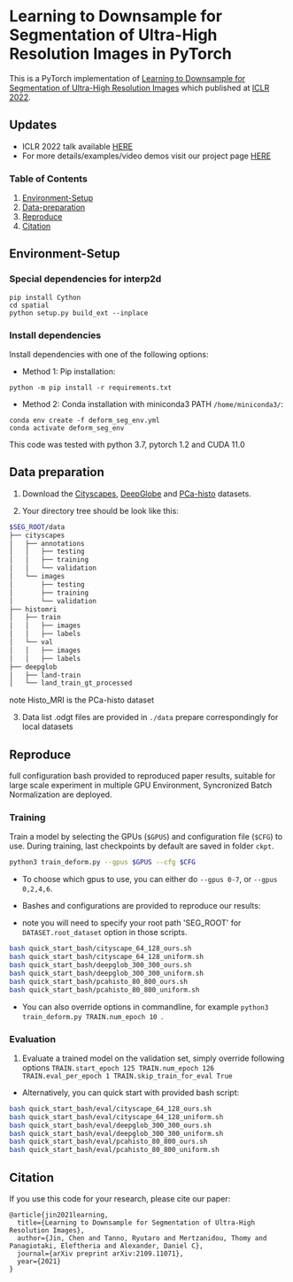 # Learning to Downsample for Segmentation of Ultra-High Resolution Images in PyTorch

This is a PyTorch implementation of [Learning to Downsample for Segmentation of Ultra-High Resolution Images](https://lxasqjc.github.io/learn-downsample.github.io/) which published at [ICLR 2022](https://openreview.net/forum?id=HndgQudNb91).

## Updates
- ICLR 2022 talk available [HERE](https://recorder-v3.slideslive.com/?share=63834&s=2a9de36c-8627-40cd-9fa5-ef8accc61cca)
- For more details/examples/video demos visit our project page [HERE](https://lxasqjc.github.io/learn-downsample.github.io/)


### Table of Contents
1. [Environment-Setup](#environment-Setup)
1. [Data-preparation](#data-preparation)
1. [Reproduce](#reproduce)
1. [Citation](#citation)

## Environment-Setup

### Special dependencies for interp2d

```
pip install Cython
cd spatial
python setup.py build_ext --inplace
```

### Install dependencies
Install dependencies with one of the following options:
* Method 1: Pip installation:
```
python -m pip install -r requirements.txt
```
* Method 2: Conda installation with miniconda3 PATH ```/home/miniconda3/```:
```
conda env create -f deform_seg_env.yml
conda activate deform_seg_env
```
This code was tested with python 3.7, pytorch 1.2 and CUDA 11.0

## Data preparation
1. Download the [Cityscapes](https://www.cityscapes-dataset.com/), [DeepGlobe](https://competitions.codalab.org/competitions/18468) and [PCa-histo](to-be-released) datasets.

2. Your directory tree should be look like this:
````bash
$SEG_ROOT/data
├── cityscapes
│   ├── annotations
│   │   ├── testing
│   │   ├── training
│   │   └── validation
│   └── images
│       ├── testing
│       ├── training
│       └── validation
├── histomri
│   ├── train
│   │   ├── images
│   │   ├── labels
│   └── val
│   │   ├── images
│   │   ├── labels
├── deepglob
│   ├── land-train
│   └── land_train_gt_processed
````
note Histo_MRI is the PCa-histo dataset

3. Data list .odgt files are provided in ```./data``` prepare correspondingly for local datasets


## Reproduce
full configuration bash provided to reproduced paper results, suitable for large scale experiment in multiple GPU Environment, Syncronized Batch Normalization are deployed.

### Training
Train a model by selecting the GPUs (```$GPUS```) and configuration file (```$CFG```) to use. During training, last checkpoints by default are saved in folder ```ckpt```.
```bash
python3 train_deform.py --gpus $GPUS --cfg $CFG
```
- To choose which gpus to use, you can either do ```--gpus 0-7```, or ```--gpus 0,2,4,6```.

* Bashes and configurations are provided to reproduce our results:

- note you will need to specify your root path 'SEG_ROOT' for ```DATASET.root_dataset``` option in those scripts.

```bash
bash quick_start_bash/cityscape_64_128_ours.sh
bash quick_start_bash/cityscape_64_128_uniform.sh
bash quick_start_bash/deepglob_300_300_ours.sh
bash quick_start_bash/deepglob_300_300_uniform.sh
bash quick_start_bash/pcahisto_80_800_ours.sh
bash quick_start_bash/pcahisto_80_800_uniform.sh
```

* You can also override options in commandline, for example  ```python3 train_deform.py TRAIN.num_epoch 10 ```.


### Evaluation
1. Evaluate a trained model on the validation set, simply override following options ```TRAIN.start_epoch 125 TRAIN.num_epoch 126 TRAIN.eval_per_epoch 1 TRAIN.skip_train_for_eval True```

* Alternatively, you can quick start with provided bash script:
```bash
bash quick_start_bash/eval/cityscape_64_128_ours.sh
bash quick_start_bash/eval/cityscape_64_128_uniform.sh
bash quick_start_bash/eval/deepglob_300_300_ours.sh
bash quick_start_bash/eval/deepglob_300_300_uniform.sh
bash quick_start_bash/eval/pcahisto_80_800_ours.sh
bash quick_start_bash/eval/pcahisto_80_800_uniform.sh
```

## Citation
If you use this code for your research, please cite our paper:

```
@article{jin2021learning,
  title={Learning to Downsample for Segmentation of Ultra-High Resolution Images},
  author={Jin, Chen and Tanno, Ryutaro and Mertzanidou, Thomy and Panagiotaki, Eleftheria and Alexander, Daniel C},
  journal={arXiv preprint arXiv:2109.11071},
  year={2021}
}
```

